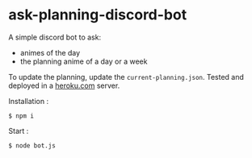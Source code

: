 # ask-planning-discord-bot
A simple discord bot to ask:
- animes of the day
- the planning anime of a day or a week

To update the planning, update the `current-planning.json`.
Tested and deployed in a [heroku.com](https://www.heroku.com/) server.

Installation :
```
$ npm i
```

Start :
```
$ node bot.js
```
